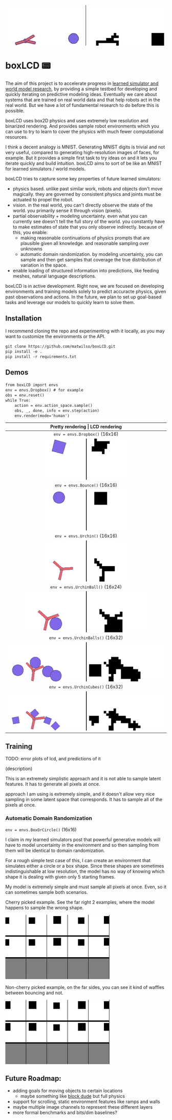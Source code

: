 ![](./assets/sideside.png)
# boxLCD 📟
<!--## *box2D physics with low-res and binarized rendering*-->

The aim of this project is to accelerate progress in [learned simulator and world model research](https://matwilso.github.io/robot-learning/future/),
by providing a simple testbed for developing and quickly iterating on predictive modeling ideas.
Eventually we care about systems that are trained on real world data and that help robots act in the real world.
But we have a lot of fundamental research to do before this is possible.

boxLCD uses box2D physics and uses extremely low resolution and binarized rendering.
And provides sample robot environments which you can use to try to learn to cover the physics with much fewer computational resources.

I think a decent analogy is MNIST. Generating MNIST digits is trivial and not very useful, compared to generating high-resolution images of faces, for example.
But it provides a simple first task to try ideas on and it lets you iterate quickly and build intuition.
boxLCD aims to sort of be like an MNIST for learned simulators / world models.

boxLCD tries to capture some key properties of future learned simulators:
- physics based. unlike past similar work, robots and objects don't move magically. they are governed by consistent physics and joints must be actuated to propel the robot.
- vision. in the real world, you can't directly observe the state of the world. you primarily sense it through vision (pixels).
- partial observability + modeling uncertainty. even what you can currently see doesn't tell the full story of the world. you constantly have to make estimates of state that you only observe indirectly. because of this, you enable:
  - making reasonable continuations of physics prompts that are plausible given all knowledge. and reasonable sampling over unknowns
  - automatic domain randomization. by modeling uncertainty, you can sample and then get samples that coverage the true distribution of variation in the space.
- enable loading of structured information into predictions, like feeding meshes, natural language descriptions. 

boxLCD is in active development.
Right now, we are focused on developing environments and training models solely to predict accuracte physics, given past observations and actions.
In the future, we plan to set up goal-based tasks and leverage our models to quickly learn to solve them.

## Installation

I recommend cloning the repo and experimenting with it locally, as you may want to customize the environments or the API.

```
git clone https://github.com/matwilso/boxLCD.git
pip install -e .
pip install -r requirements.txt
```

## Demos

```
from boxLCD import envs
env = envs.Dropbox() # for example
obs = env.reset()
while True:
    action = env.action_space.sample()
    obs, _, done, info = env.step(action)
    env.render(mode='human')
```

Pretty rendering &#124; LCD rendering |  
:-------------------------:|
`env = envs.Dropbox()` (16x16) | 
![](./assets/demos/dropbox.gif)  |  
`env = envs.Bounce()` (16x16) | 
![](./assets/demos/bounce.gif)  |  
`env = envs.Urchin()` (16x16) | 
![](./assets/demos/urchin.gif)  |  
`env = envs.UrchinBall()` (16x24) | 
![](./assets/demos/urchin_ball.gif)  |  
`env = envs.UrchinBalls()` (16x32) | 
![](./assets/demos/urchin_balls.gif)  |  
`env = envs.UrchinCubes()` (16x32) | 
![](./assets/demos/urchin_cubes.gif)  |  


## Training
TODO: error plots of lcd, and predictions of it

(description)

This is an extremely simplistic approach and it is not able to sample latent features.
It has to generate all pixels at once.

 approach I am using is extremely simple, and it doesn't allow
very nice sampling in some latent space that corresponds. It has to sample all of the pixels
at once. 

### Automatic Domain Randomization
`env = envs.BoxOrCircle()` (16x16) 

I claim in my learned simulators post that powerful generative models will have to
model uncertainty in the environment and so then sampling from them will be identical to domain randomization.

For a rough simple test case of this, I can create an environment that simulates either a circle
or a box shape. Since these shapes are sometimes indistinguishable at low resolution, the model has no
way of knowing which shape it is dealing with given only 5 starting frames.

My model is extremely simple and must sample all pixels at once.
Even, so it can sometimes sample both scenarios.

Cherry picked example. See the far right 2 examples, where the model happens to sample the wrong shape.

![](./assets/demos/domrand_good.gif) 

Non-cherry picked example, on the far sides, you can see it kind of waffles between bouncing and not.

![](./assets/demos/domrand_bad.gif) 

## Future Roadmap:
- adding goals for moving objects to certain locations
  - maybe something like [block dude](https://www.calculatorti.com/ti-games/ti-83-plus-ti-84-plus/mirageos/block-dude/) but full physics
- support for scrolling, static environment features like ramps and walls
- maybe multiple image channels to represent these different layers 
- more formal benchmarks and bits/dim baselines?